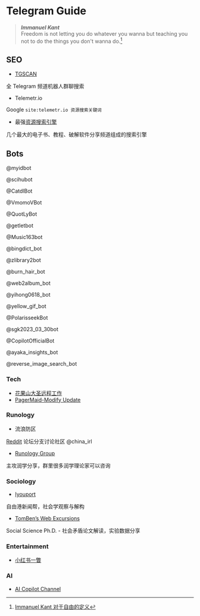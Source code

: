 # Telegram Guide

> ***Immanuel Kant***  
Freedom is not letting you do whatever you wanna but teaching you not to do the things you don't wanna do.[^1]

## SEO

- [TGSCAN](https://tgscan.xyz/)

全 Telegram 频道机器人群聊搜索

- Telemetr.io

Google `site:telemetr.io 资源搜索关键词`

- 最强[资源搜索引擎](http://www.sssoou.com//)

几个最大的电子书、教程、破解软件分享频道组成的搜索引擎

## Bots

@myidbot

@scihubot

@CatdlBot

@VmomoVBot

@QuotLyBot

@getletbot

@Music163bot

@bingdict_bot

@zlibrary2bot

@burn_hair_bot

@web2album_bot

@yihong0618_bot

@yellow_gif_bot

@PolarisseekBot

@sgk2023_03_30bot

@CopilotOfficialBot

@ayaka_insights_bot

@reverse_image_search_bot

### Tech

- [花果山大圣远程工作](http://t.me/shengxj11)
- [PagerMaid-Modify Update](https://t.me/PagerMaid_Modify)

### Runology

- 流浪防区

[Reddit](https://www.reddit.com/r/China_irl/) 论坛分支讨论社区 @china_irl

- [Runology Group](https://t.me/RunOutForLife)

主攻润学分享，群里很多润学理论家可以咨询

### Sociology

- [Iyouport](https://t.me/iyouport)

自由港新闻帮，社会学观察与解构

- [TomBen’s Web Excursions](https://t.me/tombenor)

Social Science Ph.D. - 社会矛盾论文解读，实验数据分享

### Entertainment

- [小红书一瞥](https://t.me/xhsyp)

### AI

- [AI Copilot Channel](https://t.me/AI_Copilot_Channel)

  


[^1]: [Immanuel Kant 对于自由的定义](https://zh.wikiquote.org/zh-hans/%E4%BC%8A%E6%9B%BC%E5%8A%AA%E5%B0%94%C2%B7%E5%BA%B7%E5%BE%B7)

